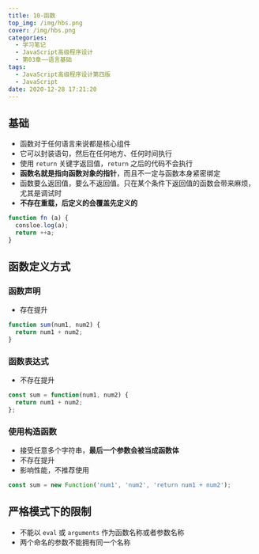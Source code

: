 ```yaml
---
title: 10-函数
top_img: /img/hbs.png
cover: /img/hbs.png
categories:
  - 学习笔记
  - JavaScript高级程序设计
  - 第03章——语言基础
tags:
  - JavaScript高级程序设计第四版
  - JavaScript
date: 2020-12-28 17:21:20
---
```


## 基础

- 函数对于任何语言来说都是核心组件
- 它可以封装语句，然后在任何地方、任何时间执行
- 使用 `return` 关键字返回值，`return` 之后的代码不会执行
- **函数名就是指向函数对象的指针**，而且不一定与函数本身紧密绑定
- 函数要么返回值，要么不返回值。只在某个条件下返回值的函数会带来麻烦，尤其是调试时
- **不存在重载，后定义的会覆盖先定义的**

```js
function fn (a) {
  consloe.log(a);
  return ++a;
}
```

## 函数定义方式

### 函数声明

- 存在提升

```js
function sum(num1, num2) {
  return num1 + num2;
}
```

### 函数表达式

- 不存在提升

```js
const sum = function(num1, num2) {
  return num1 + num2;
};
```

### 使用构造函数

- 接受任意多个字符串，**最后一个参数会被当成函数体**
- 不存在提升
- 影响性能，不推荐使用

```js
const sum = new Function('num1', 'num2', 'return num1 + num2');
```



## 严格模式下的限制

- 不能以 `eval` 或 `arguments` 作为函数名称或者参数名称
- 两个命名的参数不能拥有同一个名称